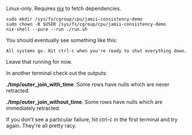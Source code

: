 Linux-only. Requires [nix](https://nixos.org/) to fetch dependencies.

```
sudo mkdir /sys/fs/cgroup/cpu/jamii-consistency-demo
sudo chown -R $USER /sys/fs/cgroup/cpu/jamii-consistency-demo
nix-shell --pure --run ./run.sh
```

You should eventually see something like this:

```
All systems go. Hit ctrl-c when you're ready to shut everything down.
```

Leave that running for now.

In another terminal check out the outputs:

__./tmp/outer_join_with_time__. Some rows have nulls which are never retracted.

__./tmp/outer_join_without_time__. Some rows have nulls which are immediately retracted.

If you don't see a particular failure, hit ctrl-c in the first terminal and try again. They're all pretty racy.